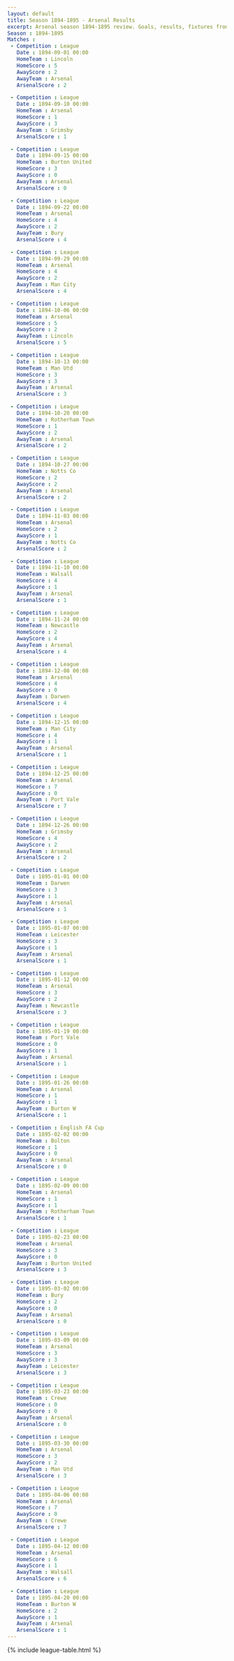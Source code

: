 ```yaml
---
layout: default
title: Season 1894-1895 - Arsenal Results 
excerpt: Arsenal season 1894-1895 review. Goals, results, fixtures from the 1894-1895 season on History of Arsenal Football Club
Season : 1894-1895
Matches :
 - Competition : League
   Date : 1894-09-01 00:00
   HomeTeam : Lincoln
   HomeScore : 5
   AwayScore : 2
   AwayTeam : Arsenal
   ArsenalScore : 2

 - Competition : League
   Date : 1894-09-10 00:00
   HomeTeam : Arsenal
   HomeScore : 1
   AwayScore : 3
   AwayTeam : Grimsby
   ArsenalScore : 1

 - Competition : League
   Date : 1894-09-15 00:00
   HomeTeam : Burton United
   HomeScore : 3
   AwayScore : 0
   AwayTeam : Arsenal
   ArsenalScore : 0

 - Competition : League
   Date : 1894-09-22 00:00
   HomeTeam : Arsenal
   HomeScore : 4
   AwayScore : 2
   AwayTeam : Bury
   ArsenalScore : 4

 - Competition : League
   Date : 1894-09-29 00:00
   HomeTeam : Arsenal
   HomeScore : 4
   AwayScore : 2
   AwayTeam : Man City
   ArsenalScore : 4

 - Competition : League
   Date : 1894-10-06 00:00
   HomeTeam : Arsenal
   HomeScore : 5
   AwayScore : 2
   AwayTeam : Lincoln
   ArsenalScore : 5

 - Competition : League
   Date : 1894-10-13 00:00
   HomeTeam : Man Utd
   HomeScore : 3
   AwayScore : 3
   AwayTeam : Arsenal
   ArsenalScore : 3

 - Competition : League
   Date : 1894-10-20 00:00
   HomeTeam : Rotherham Town
   HomeScore : 1
   AwayScore : 2
   AwayTeam : Arsenal
   ArsenalScore : 2

 - Competition : League
   Date : 1894-10-27 00:00
   HomeTeam : Notts Co
   HomeScore : 2
   AwayScore : 2
   AwayTeam : Arsenal
   ArsenalScore : 2

 - Competition : League
   Date : 1894-11-03 00:00
   HomeTeam : Arsenal
   HomeScore : 2
   AwayScore : 1
   AwayTeam : Notts Co
   ArsenalScore : 2

 - Competition : League
   Date : 1894-11-10 00:00
   HomeTeam : Walsall
   HomeScore : 4
   AwayScore : 1
   AwayTeam : Arsenal
   ArsenalScore : 1

 - Competition : League
   Date : 1894-11-24 00:00
   HomeTeam : Newcastle
   HomeScore : 2
   AwayScore : 4
   AwayTeam : Arsenal
   ArsenalScore : 4

 - Competition : League
   Date : 1894-12-08 00:00
   HomeTeam : Arsenal
   HomeScore : 4
   AwayScore : 0
   AwayTeam : Darwen
   ArsenalScore : 4

 - Competition : League
   Date : 1894-12-15 00:00
   HomeTeam : Man City
   HomeScore : 4
   AwayScore : 1
   AwayTeam : Arsenal
   ArsenalScore : 1

 - Competition : League
   Date : 1894-12-25 00:00
   HomeTeam : Arsenal
   HomeScore : 7
   AwayScore : 0
   AwayTeam : Port Vale
   ArsenalScore : 7

 - Competition : League
   Date : 1894-12-26 00:00
   HomeTeam : Grimsby
   HomeScore : 4
   AwayScore : 2
   AwayTeam : Arsenal
   ArsenalScore : 2

 - Competition : League
   Date : 1895-01-01 00:00
   HomeTeam : Darwen
   HomeScore : 3
   AwayScore : 1
   AwayTeam : Arsenal
   ArsenalScore : 1

 - Competition : League
   Date : 1895-01-07 00:00
   HomeTeam : Leicester
   HomeScore : 3
   AwayScore : 1
   AwayTeam : Arsenal
   ArsenalScore : 1

 - Competition : League
   Date : 1895-01-12 00:00
   HomeTeam : Arsenal
   HomeScore : 3
   AwayScore : 2
   AwayTeam : Newcastle
   ArsenalScore : 3

 - Competition : League
   Date : 1895-01-19 00:00
   HomeTeam : Port Vale
   HomeScore : 0
   AwayScore : 1
   AwayTeam : Arsenal
   ArsenalScore : 1

 - Competition : League
   Date : 1895-01-26 00:00
   HomeTeam : Arsenal
   HomeScore : 1
   AwayScore : 1
   AwayTeam : Burton W
   ArsenalScore : 1

 - Competition : English FA Cup
   Date : 1895-02-02 00:00
   HomeTeam : Bolton
   HomeScore : 1
   AwayScore : 0
   AwayTeam : Arsenal
   ArsenalScore : 0

 - Competition : League
   Date : 1895-02-09 00:00
   HomeTeam : Arsenal
   HomeScore : 1
   AwayScore : 1
   AwayTeam : Rotherham Town
   ArsenalScore : 1

 - Competition : League
   Date : 1895-02-23 00:00
   HomeTeam : Arsenal
   HomeScore : 3
   AwayScore : 0
   AwayTeam : Burton United
   ArsenalScore : 3

 - Competition : League
   Date : 1895-03-02 00:00
   HomeTeam : Bury
   HomeScore : 2
   AwayScore : 0
   AwayTeam : Arsenal
   ArsenalScore : 0

 - Competition : League
   Date : 1895-03-09 00:00
   HomeTeam : Arsenal
   HomeScore : 3
   AwayScore : 3
   AwayTeam : Leicester
   ArsenalScore : 3

 - Competition : League
   Date : 1895-03-23 00:00
   HomeTeam : Crewe
   HomeScore : 0
   AwayScore : 0
   AwayTeam : Arsenal
   ArsenalScore : 0

 - Competition : League
   Date : 1895-03-30 00:00
   HomeTeam : Arsenal
   HomeScore : 3
   AwayScore : 2
   AwayTeam : Man Utd
   ArsenalScore : 3

 - Competition : League
   Date : 1895-04-06 00:00
   HomeTeam : Arsenal
   HomeScore : 7
   AwayScore : 0
   AwayTeam : Crewe
   ArsenalScore : 7

 - Competition : League
   Date : 1895-04-12 00:00
   HomeTeam : Arsenal
   HomeScore : 6
   AwayScore : 1
   AwayTeam : Walsall
   ArsenalScore : 6

 - Competition : League
   Date : 1895-04-20 00:00
   HomeTeam : Burton W
   HomeScore : 2
   AwayScore : 1
   AwayTeam : Arsenal
   ArsenalScore : 1
---
```



{% include league-table.html %}